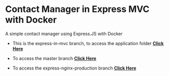 # Contact Manager in Express MVC with Docker

A simple contact manager using Express.JS with Docker

* This is the express-in-mvc branch, to access the application folder **<a href="https://github.com/siicosmos/Contact-Manager-React-Express/tree/express-in-mvc/contact-manager-api" target="_blank">Click Here</a>**

* To access the master branch **<a href="https://github.com/siicosmos/Contact-Manager-React-Express/tree/master" target="_blank">Click Here</a>**

* To access the express-nginx-production branch **<a href="https://github.com/siicosmos/Contact-Manager-React-Express/tree/express-nginx-production" target="_blank">Click Here</a>**
